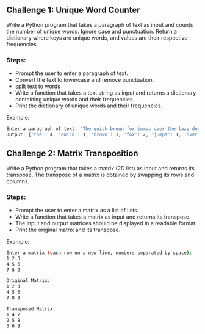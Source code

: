 ## Challenge 1: Unique Word Counter

Write a Python program that takes a paragraph of text as input and counts the number of unique words.
Ignore case and punctuation. Return a dictionary where keys are unique words, and values are their respective frequencies.

### Steps:
- Prompt the user to enter a paragraph of text.
- Convert the text to lowercase and remove punctuation.
- split text to words
- Write a function that takes a text string as input and returns a dictionary containing unique words and their frequencies.
- Print the dictionary of unique words and their frequencies.

Example:
```sh
Enter a paragraph of text: "The quick brown fox jumps over the lazy dog. The dog barks, and the fox runs away."
Output: {'the': 4, 'quick': 1, 'brown': 1, 'fox': 2, 'jumps': 1, 'over': 1, 'lazy': 1, 'dog': 2, 'barks': 1, 'and': 1, 'runs': 1, 'away': 1}
```

## Challenge 2: Matrix Transposition

Write a Python program that takes a matrix (2D list) as input and returns its transpose.
The transpose of a matrix is obtained by swapping its rows and columns.

### Steps:
- Prompt the user to enter a matrix as a list of lists.
- Write a function that takes a matrix as input and returns its transpose.
- The input and output matrices should be displayed in a readable format.
- Print the original matrix and its transpose.

Example:
```sh
Enter a matrix (each row on a new line, numbers separated by space):
1 2 3
4 5 6
7 8 9

Original Matrix:
1 2 3
4 5 6
7 8 9

Transposed Matrix:
1 4 7
2 5 8
3 6 9
```
